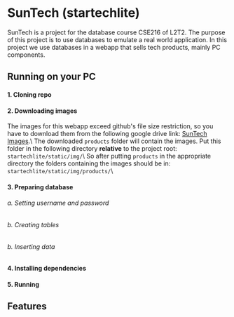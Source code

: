 # SunTech (startechlite)
SunTech is a project for the database course CSE216 of L2T2. The purpose of this project is to use databases to emulate a real world application. In this project we use databases in a webapp that sells tech products, mainly PC components.

## Running on your PC
#### 1. Cloning repo

#### 2. Downloading images
The images for this webapp exceed github's file size restriction, so you have to download them from the following google drive link:
[SunTech Images](https://drive.google.com/drive/folders/1-tysqCQBnzjx3oBqQWv6LcE-A8N-R-kM?usp=sharing).\\
The downloaded `products` folder will contain the images. Put this folder in the following directory **relative** to the project root:
`startechlite/static/img/`\\
So after putting `products` in the appropriate directory the folders containing the images should be in:
`startechlite/static/img/products/`\\

#### 3. Preparing database
###### a. Setting username and password
###### b. Creating tables
###### b. Inserting data

#### 4. Installing dependencies

#### 5. Running

## Features
